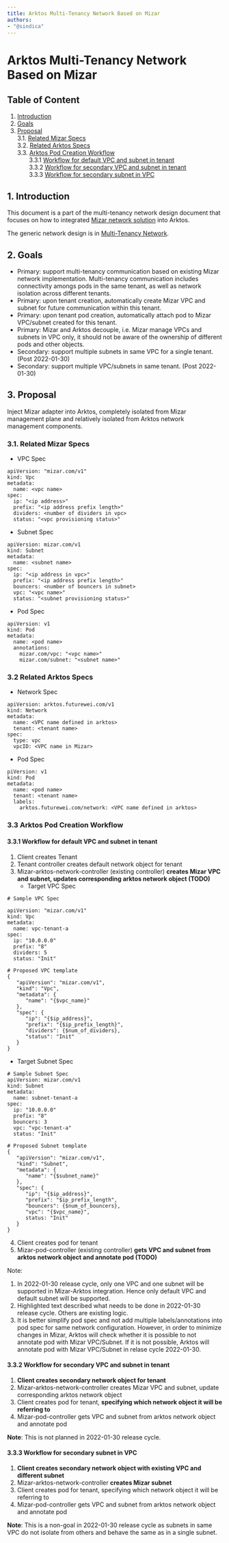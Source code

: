 ```yaml
---
title: Arktos Multi-Tenancy Network Based on Mizar
authors:
- "@sindica"
---
```


# Arktos Multi-Tenancy Network Based on Mizar

## Table of Content
1. [Introduction](#intro)
2. [Goals](#goal)
3. [Proposal](#proposal)<br>
   3.1. [Related Mizar Specs](#mizar-spec)<br>
   3.2. [Related Arktos Specs](#arktos-spec)<br>
   3.3. [Arktos Pod Creation Workflow](#pod-creation-wf)<br>
   &nbsp;&nbsp;&nbsp;&nbsp;&nbsp;&nbsp;&nbsp;3.3.1 [Workflow for default VPC and subnet in tenant](#pod-creation-default-wf)<br>
   &nbsp;&nbsp;&nbsp;&nbsp;&nbsp;&nbsp;&nbsp;3.3.2 [Workflow for secondary VPC and subnet in tenant](#pod-creation-second-vpc-wf)<br>
   &nbsp;&nbsp;&nbsp;&nbsp;&nbsp;&nbsp;&nbsp;3.3.3 [Workflow for secondary subnet in VPC](#pod-creation-second-subnet-wf)<br>

## 1. Introduction <a name="intro"></a>

This document is a part of the multi-tenancy network design document that focuses on how to integrated [Mizar network solution](https://github.com/CentaurusInfra/mizar) into Arktos.

The generic network design is in [Multi-Tenancy Network](multi-tenancy-network.md).

## 2. Goals <a name="goal"></a>

* Primary: support multi-tenancy communication based on existing Mizar network implementation. Multi-tenancy communication 
includes connectivity amongs pods in the same tenant, as well as network isolation across different tenants.
* Primary: upon tenant creation, automatically create Mizar VPC and subnet for future communication within this tenant.
* Primary: upon tenant pod creation, automatically attach pod to Mizar VPC/subnet created for this tenant.
* Primary: Mizar and Arktos decouple, i.e. Mizar manage VPCs and subnets in VPC only, it should not be aware of the ownership
of different pods and other objects.
* Secondary: support multiple subnets in same VPC for a single tenant. (Post 2022-01-30)
* Secondary: support multiple VPC/subnets in same tenant. (Post 2022-01-30)

## 3. Proposal <a name="proposal"></a>

Inject Mizar adapter into Arktos, completely isolated from Mizar management plane and relatively isolated from Arktos network
management components.

### 3.1. Related Mizar Specs <a name="mizar-spec"></a>

* VPC Spec
```
apiVersion: "mizar.com/v1"
kind: Vpc
metadata:
  name: <vpc name>
spec:
  ip: "<ip address>"
  prefix: "<ip address prefix length>"
  dividers: <number of dividers in vpc>
  status: "<vpc provisioning status>"
```

* Subnet Spec
```
apiVersion: mizar.com/v1
kind: Subnet
metadata:
  name: <subnet name>
spec:
  ip: "<ip address in vpc>"
  prefix: "<ip address prefix length>"
  bouncers: <number of bouncers in subnet>
  vpc: "<vpc name>"
  status: "<subnet provisioning status>"
```

* Pod Spec
```
apiVersion: v1
kind: Pod
metadata:
  name: <pod name>
  annotations:
    mizar.com/vpc: "<vpc name>"
    mizar.com/subnet: "<subnet name>"
```

### 3.2 Related Arktos Specs <a name="arktos-spec"></a>
* Network Spec
```
apiVersion: arktos.futurewei.com/v1
kind: Network
metadata:
  name: <VPC name defined in arktos>
  tenant: <tenant name>
spec:
  type: vpc
  vpcID: <VPC name in Mizar>
```

* Pod Spec
```
piVersion: v1
kind: Pod
metadata:
  name: <pod name> 
  tenant: <tenant name>
  labels:
    arktos.futurewei.com/network: <VPC name defined in arktos> 
```

### 3.3 Arktos Pod Creation Workflow <a name="pod-creation-wf"></a>
#### 3.3.1 Workflow for default VPC and subnet in tenant <a name="pod-creation-default-wf"></a>
1. Client creates Tenant
2. Tenant controller creates default network object for tenant
3. Mizar-arktos-network-controller (existing controller) **creates Mizar VPC and subnet, updates corresponding arktos network object (TODO)**
   * Target VPC Spec
```
# Sample VPC Spec

apiVersion: "mizar.com/v1"
kind: Vpc
metadata:
  name: vpc-tenant-a
spec:
  ip: "10.0.0.0"
  prefix: "8"
  dividers: 5
  status: "Init"

# Proposed VPC template
{
   "apiVersion": "mizar.com/v1",
   "kind": "Vpc",
   "metadata": {
      "name": "{$vpc_name}"
   },
   "spec": {
      "ip": "{$ip_address}",
      "prefix": "{$ip_prefix_length}",
      "dividers": {$num_of_dividers},
      "status": "Init"
   }
}
```

   * Target Subnet Spec
```
# Sample Subnet Spec
apiVersion: mizar.com/v1
kind: Subnet
metadata:
  name: subnet-tenant-a
spec:
  ip: "10.0.0.0"
  prefix: "8"
  bouncers: 3
  vpc: "vpc-tenant-a"
  status: "Init"
  
# Proposed Subnet template
{
   "apiVersion": "mizar.com/v1",
   "kind": "Subnet",
   "metadata": {
      "name": "{$subnet_name}"
   },
   "spec": {
      "ip": "{$ip_address}",
      "prefix": "$ip_prefix_length",
      "bouncers": {$num_of_bouncers},
      "vpc": "{$vpc_name}",
      status: "Init"
   }
}
```


4. Client creates pod for tenant
5. Mizar-pod-controller (existing controller) **gets VPC and subnet from arktos network object and annotate pod (TODO)**

Note:
1. In 2022-01-30 release cycle, only one VPC and one subnet will be supported in Mizar-Arktos integration. Hence only 
default VPC and default subnet will be supported.
2. Highlighted text described what needs to be done in 2022-01-30 release cycle. Others are existing logic.
3. It is better simplify pod spec and not add multiple labels/annotations into pod spec for same network configuration. However, in order to 
minimize changes in Mizar, Arktos will check whether it is possible to not annotate pod with Mizar VPC/Subnet. If it is not possible, Arktos
will annotate pod with Mizar VPC/Subnet in relase cycle 2022-01-30.

#### 3.3.2 Workflow for secondary VPC and subnet in tenant <a name="pod-creation-second-vpc-wf"></a>
1. **Client creates secondary network object for tenant**
2. Mizar-arktos-network-controller creates Mizar VPC and subnet, update corresponding arktos network object
3. Client creates pod for tenant, **specifying which network object it will be referring to**
4. Mizar-pod-controller gets VPC and subnet from arktos network object and annotate pod

**Note**: This is not planned in 2022-01-30 release cycle.

#### 3.3.3 Workflow for secondary subnet in VPC <a name="pod-creation-second-subnet-wf"></a>
1. **Client creates secondary network object with existing VPC and different subnet**
2. Mizar-arktos-network-controller **creates Mizar subnet**
3. Client creates pod for tenant, specifying which network object it will be referring to
4. Mizar-pod-controller gets VPC and subnet from arktos network object and annotate pod

**Note**: This is a non-goal in 2022-01-30 release cycle as subnets in same VPC do not isolate from others and behave the same as 
in a single subnet.


